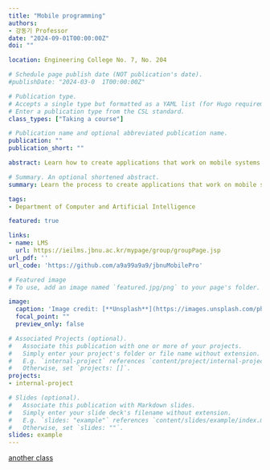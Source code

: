 ```yaml
---
title: "Mobile programming"
authors:
- 강동기 Professor
date: "2024-09-01T00:00:00Z"
doi: ""

location: Engineering College No. 7, No. 204

# Schedule page publish date (NOT publication's date).
#publishDate: "2024-03-0  1T00:00:00Z"

# Publication type.
# Accepts a single type but formatted as a YAML list (for Hugo requirements).
# Enter a publication type from the CSL standard.
class_types: ["Taking a course"]

# Publication name and optional abbreviated publication name.
publication: ""
publication_short: ""

abstract: Learn how to create applications that work on mobile systems such as tablets and smartphones. Practice and practice Android Studio Installation to Layout, Widgets, Event Management, Screen Switching, Fragments, and more. The finals are replaced by team project presentations.

# Summary. An optional shortened abstract.
summary: Learn the process to create applications that work on mobile systems such as tablets and smartphones.

tags:
- Department of Computer and Artificial Intelligence

featured: true

links:
- name: LMS
  url: https://ieilms.jbnu.ac.kr/mypage/group/groupPage.jsp
url_pdf: ''
url_code: 'https://github.com/a9a99a9a9/jbnuMobilePro'

# Featured image
# To use, add an image named `featured.jpg/png` to your page's folder.

image:
  caption: 'Image credit: [**Unsplash**](https://images.unsplash.com/photo-1512941937669-90a1b58e7e9c?q=80&w=2670&auto=format&fit=crop&ixlib=rb-4.0.3&ixid=M3wxMjA3fDB8MHxwaG90by1wYWdlfHx8fGVufDB8fHx8fA%3D%3D)'
  focal_point: ""
  preview_only: false

# Associated Projects (optional).
#   Associate this publication with one or more of your projects.
#   Simply enter your project's folder or file name without extension.
#   E.g. `internal-project` references `content/project/internal-project/index.md`.
#   Otherwise, set `projects: []`.
projects:
- internal-project

# Slides (optional).
#   Associate this publication with Markdown slides.
#   Simply enter your slide deck's filename without extension.
#   E.g. `slides: "example"` references `content/slides/example/index.md`.
#   Otherwise, set `slides: ""`.
slides: example
---
```


[another class](/publication/softw/) 

